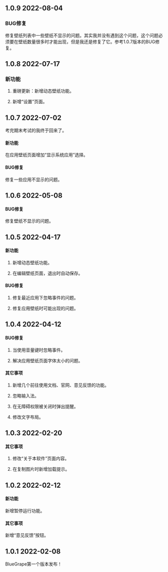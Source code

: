 ## 1.0.9 2022-08-04

### BUG修复

修复壁纸列表中一些壁纸不显示的问题。其实我并没有遇到这个问题，这个问题必须要在壁纸数量很多时才能出现，但是我还是修复了它。参考1.0.7版本的BUG修复。

## 1.0.8 2022-07-17

### 新功能

1. 重磅更新：新增动态壁纸功能。

2. 新增“设置”页面。

## 1.0.7 2022-07-02

考完期末考试的我终于回来了。

#### 新功能

在应用壁纸页面增加“显示系统应用”选择。

#### BUG修复

修复一些应用不显示的问题。

## 1.0.6 2022-05-08

#### BUG修复

修复壁纸不显示的问题。

## 1.0.5 2022-04-17

#### 新功能

1. 新增动态壁纸功能。

2. 在编辑壁纸页面，退出时自动保存。

#### BUG修复

1. 修复最近应用下忽略事件的问题。

2. 修复应用壁纸时可能出现的问题。

## 1.0.4 2022-04-12

#### BUG修复

1. 当使用音量键时忽略事件。

2. 解决应用壁纸页面字体太小的问题。

#### 其它事项

1. 新增几个前往使用文档、官网、意见反馈的功能。

2. 忽略输入法。

3. 在无障碍权限被关闭时弹出提醒。

4. 修改文字布局。

## 1.0.3 2022-02-20

#### 其它事项

1. 修改“关于本软件”页面内容。

2. 在复制图片时新增加载提示。

## 1.0.2 2022-02-12

#### 新功能

新增暂停运行功能。

#### 其它事项

新增“意见反馈”按钮。

## 1.0.1 2022-02-08

BlueGrape第一个版本发布！